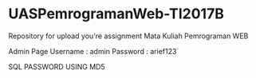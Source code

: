 # UASPemrogramanWeb-TI2017B
Repository for upload you're assignment Mata Kuliah Pemrograman WEB

Admin Page
Username : admin
Password : arief123

SQL PASSWORD USING MD5
